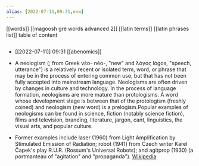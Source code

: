 ```yaml
---
alias: [2022-07-11,09:31,enw]
---
```

[[words]] [[magoosh gre words advanced 2]] [[latin terms]] [[latin phrases list]]
table of content
```toc
```

- [[2022-07-11]] 09:31 [[abenomics]]
- A neologism (; from Greek νέο- néo-, "new" and λόγος lógos, "speech, utterance") is a relatively recent or isolated term, word, or phrase that may be in the process of entering common use, but that has not been fully accepted into mainstream language. Neologisms are often driven by changes in culture and technology. In the process of language formation, neologisms are more mature than protologisms. A word whose development stage is between that of the protologism (freshly coined) and neologism (new word) is a prelogism.Popular examples of neologisms can be found in science, fiction (notably science fiction), films and television, branding, literature, jargon, cant, linguistics, the visual arts, and popular culture.

- Former examples include laser (1960) from Light Amplification by Stimulated Emission of Radiation; robot (1941) from Czech writer Karel Čapek's play R.U.R. (Rossum's Universal Robots); and agitprop (1930) (a portmanteau of "agitation" and "propaganda").
[Wikipedia](https://en.wikipedia.org/wiki/Neologism)